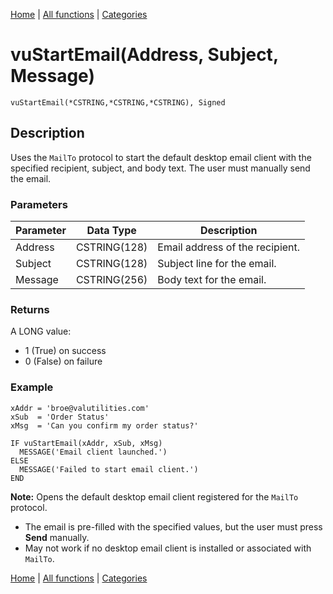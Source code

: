 [Home](../index.md) | [All functions](index.md) | [Categories](../categories/index.md)

# vuStartEmail(Address, Subject, Message)

```Prototype
vuStartEmail(*CSTRING,*CSTRING,*CSTRING), Signed
```

## Description
Uses the `MailTo` protocol to start the default desktop email client with the specified recipient, subject, and body text. The user must manually send the email.

### Parameters

| Parameter | Data Type    | Description                          |
|-----------|--------------|--------------------------------------|
| Address   | CSTRING(128) | Email address of the recipient.      |
| Subject   | CSTRING(128) | Subject line for the email.          |
| Message   | CSTRING(256) | Body text for the email.             |

### Returns
A LONG value:  
- 1 (True) on success  
- 0 (False) on failure  

### Example

```Clarion
xAddr = 'broe@valutilities.com'
xSub  = 'Order Status'
xMsg  = 'Can you confirm my order status?'

IF vuStartEmail(xAddr, xSub, xMsg)
  MESSAGE('Email client launched.')
ELSE
  MESSAGE('Failed to start email client.')
END
```

**Note:** Opens the default desktop email client registered for the `MailTo` protocol.  
- The email is pre-filled with the specified values, but the user must press **Send** manually.  
- May not work if no desktop email client is installed or associated with `MailTo`.

[Home](../index.md) | [All functions](index.md) | [Categories](../categories/index.md)
